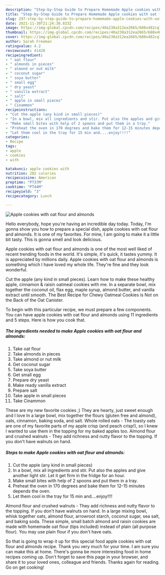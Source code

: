 ```yaml
---
description: "Step-by-Step Guide to Prepare Homemade Apple cookies with oat flour and almonds"
title: "Step-by-Step Guide to Prepare Homemade Apple cookies with oat flour and almonds"
slug: 297-step-by-step-guide-to-prepare-homemade-apple-cookies-with-oat-flour-and-almonds
date: 2021-11-30T21:24:30.833Z
image: https://img-global.cpcdn.com/recipes/40a238a312ea2665/680x482cq70/apple-cookies-with-oat-flour-and-almonds-recipe-main-photo.jpg
thumbnail: https://img-global.cpcdn.com/recipes/40a238a312ea2665/680x482cq70/apple-cookies-with-oat-flour-and-almonds-recipe-main-photo.jpg
cover: https://img-global.cpcdn.com/recipes/40a238a312ea2665/680x482cq70/apple-cookies-with-oat-flour-and-almonds-recipe-main-photo.jpg
author: Sarah Freeman
ratingvalue: 4.2
reviewcount: 41420
recipeingredient:
- " oat flour"
- " almonds in pieces"
- " almond or nut milk"
- " coconut sugar"
- " soya butter"
- " small egg"
- " dry yeast"
- " vanilla extract"
- " salt"
- " apple in small pieces"
- " Cinammon"
recipeinstructions:
- "Cut the apple (any kind in small pieces)"
- "In a bowl, mix all ingredients and stir. Put also the apples and give another light stir. Let it get firm in the fridge for an hour."
- "Make small bites with help of 2 spoons and put them in a tray."
- "Preheat the oven in 170 degrees and bake them for 12-15 minutes depends the oven."
- "Let them cool in the tray for 15 min and....enjoy!!!!"
categories:
- Recipe
tags:
- apple
- cookies
- with

katakunci: apple cookies with 
nutrition: 202 calories
recipecuisine: American
preptime: "PT37M"
cooktime: "PT44M"
recipeyield: "3"
recipecategory: Lunch

---
```



![Apple cookies with oat flour and almonds](https://img-global.cpcdn.com/recipes/40a238a312ea2665/680x482cq70/apple-cookies-with-oat-flour-and-almonds-recipe-main-photo.jpg)

Hello everybody, hope you're having an incredible day today. Today, I'm gonna show you how to prepare a special dish, apple cookies with oat flour and almonds. It is one of my favorites. For mine, I am going to make it a little bit tasty. This is gonna smell and look delicious.

Apple cookies with oat flour and almonds is one of the most well liked of recent trending foods in the world. It's simple, it's quick, it tastes yummy. It is appreciated by millions daily. Apple cookies with oat flour and almonds is something which I have loved my whole life. They're fine and they look wonderful.

Cut the apple (any kind in small pieces). Learn how to make these healthy apple, cinnamon &amp; raisin oatmeal cookies with me. In a separate bowl, mix together the coconut oil, flax egg, maple syrup, almond butter, and vanilla extract until smooth. The Best Recipe for Chewy Oatmeal Cookies is Not on the Back of the Oat Canister.


To begin with this particular recipe, we must prepare a few components. You can have apple cookies with oat flour and almonds using 11 ingredients and 5 steps. Here is how you cook that.

<!--inarticleads1-->

##### The ingredients needed to make Apple cookies with oat flour and almonds:

1. Take  oat flour
1. Take  almonds in pieces
1. Take  almond or nut milk
1. Get  coconut sugar
1. Take  soya butter
1. Get  small egg
1. Prepare  dry yeast
1. Make ready  vanilla extract
1. Prepare  salt
1. Take  apple in small pieces
1. Take  Cinammon


These are my new favorite cookies ;) They are hearty, just sweet enough and I love In a large bowl, mix together the flours (gluten free and almond), oats, cinnamon, baking soda, and salt. Whole rolled oats - The toasty oats are one of my favorite parts of my apple crisp (and peach crisp!), so I knew I wanted to use them in the topping for my baked apples too. Almond flour and crushed walnuts - They add richness and nutty flavor to the topping. If you don&#39;t have walnuts on hand. 

<!--inarticleads2-->

##### Steps to make Apple cookies with oat flour and almonds:

1. Cut the apple (any kind in small pieces)
1. In a bowl, mix all ingredients and stir. Put also the apples and give another light stir. Let it get firm in the fridge for an hour.
1. Make small bites with help of 2 spoons and put them in a tray.
1. Preheat the oven in 170 degrees and bake them for 12-15 minutes depends the oven.
1. Let them cool in the tray for 15 min and....enjoy!!!!


Almond flour and crushed walnuts - They add richness and nutty flavor to the topping. If you don&#39;t have walnuts on hand. In a large mixing bowl, whisk together oats, almond flour, arrowroot starch, coconut sugar, sea salt, and baking soda. These simple, small batch almond and raisin cookies are made with homemade oat flour (tips included) instead of plain (all purpose flour). You may use plain flour if you don&#39;t have oats. 

So that is going to wrap it up for this special food apple cookies with oat flour and almonds recipe. Thank you very much for your time. I am sure you can make this at home. There's gonna be more interesting food in home recipes coming up. Don't forget to save this page in your browser, and share it to your loved ones, colleague and friends. Thanks again for reading. Go on get cooking!
